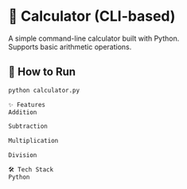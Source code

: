 # 🧮 Calculator (CLI-based)

A simple command-line calculator built with Python.  
Supports basic arithmetic operations.

## 🚀 How to Run
```bash
python calculator.py

✨ Features
Addition

Subtraction

Multiplication

Division

🛠️ Tech Stack
Python